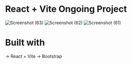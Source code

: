 # React + Vite  Ongoing Project
![Screenshot (63)](https://github.com/Filmon12345/Employee-Managment/assets/105017499/fdb55b72-b0c9-42f8-9464-17094c42ae04)
![Screenshot (62)](https://github.com/Filmon12345/Employee-Managment/assets/105017499/5c3a0242-787f-4682-abb7-53d64b762400)
![Screenshot (61)](https://github.com/Filmon12345/Employee-Managment/assets/105017499/9c0b4bb8-6377-40ed-8b3e-dec4be63abd4)


# Built with
-> React + Vite
-> Bootstrap 

